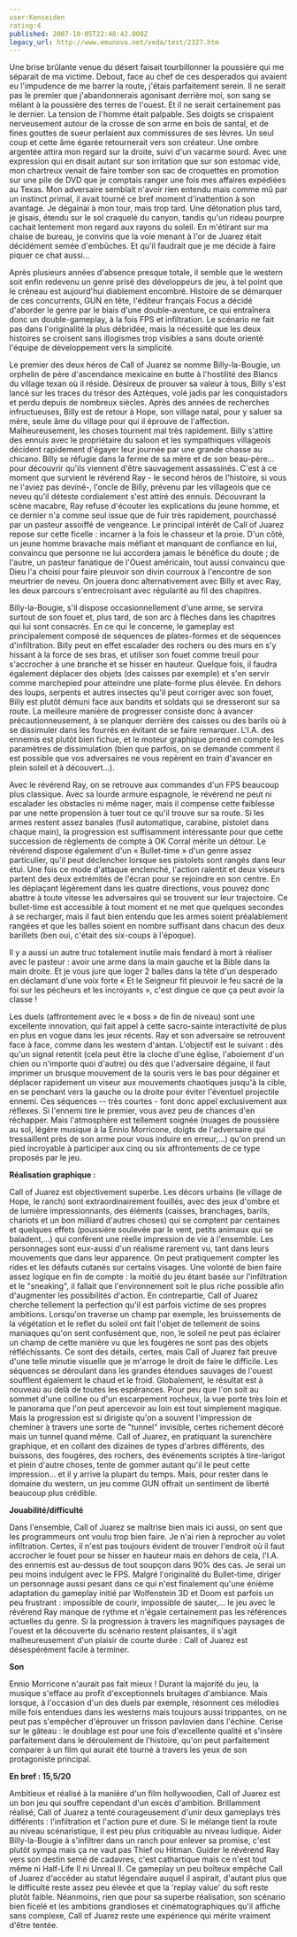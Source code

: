 ```yaml
---
user:Kenseiden
rating:4
published: 2007-10-05T22:48:42.000Z
legacy_url: http://www.emunova.net/veda/test/2327.htm
---
```

Une brise brûlante venue du désert faisait tourbillonner la poussière qui me séparait de ma victime. Debout, face au chef de ces desperados qui avaient eu l'impudence de me barrer la route, j'étais parfaitement serein. Il ne serait pas le premier que j'abandonnerais agonisant derrière moi, son sang se mêlant à la poussière des terres de l'ouest. Et il ne serait certainement pas le dernier. La tension de l'homme était palpable. Ses doigts se crispaient nerveusement autour de la crosse de son arme en bois de santal, et de fines gouttes de sueur perlaient aux commissures de ses lèvres. Un seul coup et cette âme égarée retournerait vers son créateur. Une ombre argentée attira mon regard sur la droite, suivi d'un vacarme sourd. Avec une expression qui en disait autant sur son irritation que sur son estomac vide, mon chartreux venait de faire tomber son sac de croquettes en promotion sur une pile de DVD que je comptais ranger une fois mes affaires expédiées au Texas. Mon adversaire semblait n'avoir rien entendu mais comme mû par un instinct primal, il avait tourné ce bref moment d'inattention à son avantage. Je dégainai à mon tour, mais trop tard. Une détonation plus tard, je gisais, étendu sur le sol craquelé du canyon, tandis qu'un rideau pourpre cachait lentement mon regard aux rayons du soleil. En m'étirant sur ma chaise de bureau, je convins que la voie menant à l'or de Juarez était décidément semée d'embûches. Et qu'il faudrait que je me décide à faire piquer ce chat aussi...  

  

Après plusieurs années d'absence presque totale, il semble que le western soit enfin redevenu un genre prisé des développeurs de jeu, à tel point que le créneau est aujourd'hui diablement encombré. Histoire de se démarquer de ces concurrents, GUN en tête, l'éditeur français Focus a décidé d'aborder le genre par le biais d'une double-aventure, ce qui entraînera donc un double-gameplay, à la fois FPS et infiltration. Le scénario ne fait pas dans l'originalité la plus débridée, mais la nécessité que les deux histoires se croisent sans illogismes trop visibles a sans doute orienté l'équipe de développement vers la simplicité.  

  

Le premier des deux héros de Call of Juarez se nomme Billy-la-Bougie, un orphelin de père d'ascendance mexicaine en butte à l'hostilité des Blancs du village texan où il réside. Désireux de prouver sa valeur à tous, Billy s'est lancé sur les traces du trésor des Aztèques, volé jadis par les conquistadors et perdu depuis de nombreux siècles. Après des années de recherches infructueuses, Billy est de retour à Hope, son village natal, pour y saluer sa mère, seule âme du village pour qui il éprouve de l'affection. Malheureusement, les choses tournent mal très rapidement. Billy s'attire des ennuis avec le propriétaire du saloon et les sympathiques villageois décident rapidement d'égayer leur journée par une grande chasse au chicano. Billy se réfugie dans la ferme de sa mère et de son beau-père... pour découvrir qu'ils viennent d'être sauvagement assassinés. C'est à ce moment que survient le révérend Ray - le second héros de l'histoire, si vous ne l'aviez pas deviné-, l'oncle de Billy, prévenu par les villageois que ce neveu qu'il déteste cordialement s'est attiré des ennuis. Découvrant la scène macabre, Ray refuse d'écouter les explications du jeune homme, et ce dernier n'a comme seul issue que de fuir très rapidement, pourchassé par un pasteur assoiffé de vengeance. Le principal intérêt de Call of Juarez repose sur cette ficelle : incarner à la fois le chasseur et la proie. D'un côté, un jeune homme bravache mais méfiant et manquant de confiance en lui, convaincu que personne ne lui accordera jamais le bénéfice du doute ; de l'autre, un pasteur fanatique de l'Ouest américain, tout aussi convaincu que Dieu l'a choisi pour faire pleuvoir son divin courroux à l'encontre de son meurtrier de neveu. On jouera donc alternativement avec Billy et avec Ray, les deux parcours s'entrecroisant avec régularité au fil des chapitres.  

  

Billy-la-Bougie, s'il dispose occasionnellement d'une arme, se servira surtout de son fouet et, plus tard, de son arc à flèches dans les chapitres qui lui sont consacrés. En ce qui le concerne, le gameplay est principalement composé de séquences de plates-formes et de séquences d'infiltration. Billy peut en effet escalader des rochers ou des murs en s'y hissant à la force de ses bras, et utiliser son fouet comme treuil pour s'accrocher à une branche et se hisser en hauteur. Quelque fois, il faudra également déplacer des objets (des caisses par exemple) et s'en servir comme marchepied pour atteindre une plate-forme plus élevée. En dehors des loups, serpents et autres insectes qu'il peut corriger avec son fouet, Billy est plutôt démuni face aux bandits et soldats qui se dresseront sur sa route. La meilleure manière de progresser consiste donc à avancer précautionneusement, à se planquer derrière des caisses ou des barils où à se dissimuler dans les fourrés en évitant de se faire remarquer. L'I.A. des ennemis est plutôt bien fichue, et le moteur graphique prend en compte les paramètres de dissimulation (bien que parfois, on se demande comment il est possible que vos adversaires ne vous repèrent en train d'avancer en plein soleil et à découvert...).  

  

Avec le révérend Ray, on se retrouve aux commandes d'un FPS beaucoup plus classique. Avec sa lourde armure espagnole, le révérend ne peut ni escalader les obstacles ni même nager, mais il compense cette faiblesse par une nette propension à tuer tout ce qu'il trouve sur sa route. Si les armes restent assez banales (fusil automatique, carabine, pistolet dans chaque main), la progression est suffisamment intéressante pour que cette succession de règlements de compte à OK Corral mérite un détour. Le révérend dispose également d'un « Bullet-time » d'un genre assez particulier, qu'il peut déclencher lorsque ses pistolets sont rangés dans leur étui. Une fois ce mode d'attaque enclenché, l'action ralentit et deux viseurs partent des deux extrémités de l'écran pour se rejoindre en son centre. En les déplaçant légèrement dans les quatre directions, vous pouvez donc abattre à toute vitesse les adversaires qui se trouvent sur leur trajectoire. Ce bullet-time est accessible à tout moment et ne met que quelques secondes à se recharger, mais il faut bien entendu que les armes soient préalablement rangées et que les balles soient en nombre suffisant dans chacun des deux barillets (ben oui, c'était des six-coups à l'époque).  

Il y a aussi un autre truc totalement inutile mais fendard à mort à réaliser avec le pasteur : avoir une arme dans la main gauche et la Bible dans la main droite. Et je vous jure que loger 2 balles dans la tête d'un desperado en déclamant d'une voix forte « Et le Seigneur fit pleuvoir le feu sacré de la foi sur les pécheurs et les incroyants », c'est dingue ce que ça peut avoir la classe !  

  

Les duels (affrontement avec le « boss » de fin de niveau) sont une excellente innovation, qui fait appel à cette sacro-sainte interactivité de plus en plus en vogue dans les jeux récents. Ray et son adversaire se retrouvent face à face, comme dans les western d'antan. L'objectif est le suivant : dès qu'un signal retentit (cela peut être la cloche d'une église, l'aboiement d'un chien ou n'importe quoi d'autre) ou dès que l'adversaire dégaine, il faut imprimer un brusque mouvement de la souris vers le bas pour dégainer et déplacer rapidement un viseur aux mouvements chaotiques jusqu'à la cible, en se penchant vers la gauche ou la droite pour éviter l'éventuel projectile ennemi. Ces séquences -- très courtes - font donc appel exclusivement aux réflexes. Si l'ennemi tire le premier, vous avez peu de chances d'en réchapper. Mais l'atmosphère est tellement soignée (nuages de poussière au sol, légère musique à la Ennio Morricone, doigts de l'adversaire qui tressaillent près de son arme pour vous induire en erreur,...) qu'on prend un pied incroyable à participer aux cinq ou six affrontements de ce type proposés par le jeu.  

  

**Réalisation graphique :**   

Call of Juarez est objectivement superbe. Les décors urbains (le village de Hope, le ranch) sont extraordinairement fouillés, avec des jeux d'ombre et de lumière impressionnants, des éléments (caisses, branchages, barils, chariots et un bon milliard d'autres choses) qui se comptent par centaines et quelques effets (poussière soulevée par le vent, petits animaux qui se baladent,...) qui confèrent une réelle impression de vie à l'ensemble. Les personnages sont eux-aussi d'un réalisme rarement vu, tant dans leurs mouvements que dans leur apparence. On peut pratiquement compter les rides et les défauts cutanés sur certains visages. Une volonté de bien faire assez logique en fin de compte : la moitié du jeu étant basée sur l'infiltration et le "sneaking", il fallait que l'environnement soit le plus riche possible afin d'augmenter les possibilités d'action. En contrepartie, Call of Juarez cherche tellement la perfection qu'il est parfois victime de ses propres ambitions. Lorsqu'on traverse un champ par exemple, les bruissements de la végétation et le reflet du soleil ont fait l'objet de tellement de soins maniaques qu'on sent confusément que, non, le soleil ne peut pas éclairer un champ de cette manière vu que les fougères ne sont pas des objets réfléchissants. Ce sont des détails, certes, mais Call of Juarez fait preuve d'une telle minutie visuelle que je m'arroge le droit de faire le difficile. Les séquences se déroulant dans les grandes étendues sauvages de l'ouest soufflent également le chaud et le froid. Globalement, le résultat est à nouveau au delà de toutes les espérances. Pour peu que l'on soit au sommet d'une colline ou d'un escarpement rocheux, la vue porte très loin et le panorama que l'on peut apercevoir au loin est tout simplement magique. Mais la progression est si dirigiste qu'on a souvent l'impression de cheminer à travers une sorte de "tunnel" invisible, certes richement décoré mais un tunnel quand même. Call of Juarez, en pratiquant la surenchère graphique, et en collant des dizaines de types d'arbres différents, des buissons, des fougères, des rochers, des événements scriptés à tire-larigot et plein d'autre choses, tente de gommer autant qu'il le peut cette impression... et il y arrive la plupart du temps. Mais, pour rester dans le domaine du western, un jeu comme GUN offrait un sentiment de liberté beaucoup plus crédible.  

  

**Jouabilité/difficulté**   

Dans l'ensemble, Call of Juarez se maîtrise bien mais ici aussi, on sent que les programmeurs ont voulu trop bien faire. Je n'ai rien à reprocher au volet infiltration. Certes, il n'est pas toujours évident de trouver l'endroit où il faut accrocher le fouet pour se hisser en hauteur mais en dehors de cela, l'I.A. des ennemis est au-dessus de tout soupçon dans 90% des cas. Je serai un peu moins indulgent avec le FPS. Malgré l'originalité du Bullet-time, diriger un personnage aussi pesant dans ce qui n'est finalement qu'une énième adaptation du gameplay initié par Wolfenstein 3D et Doom est parfois un peu frustrant : impossible de courir, impossible de sauter,... le jeu avec le révérend Ray manque de rythme et n'égale certainement pas les références actuelles du genre. Si la progression à travers les magnifiques paysages de l'ouest et la découverte du scénario restent plaisantes, il s'agit malheureusement d'un plaisir de courte durée : Call of Juarez est désespérément facile à terminer.  

  

**Son**  

Ennio Morricone n'aurait pas fait mieux ! Durant la majorité du jeu, la musique s'efface au profit d'exceptionnels bruitages d'ambiance. Mais lorsque, à l'occasion d'un des duels par exemple, résonnent ces mélodies mille fois entendues dans les westerns mais toujours aussi trippantes, on ne peut pas s'empêcher d'éprouver un frisson pavlovien dans l'échine. Cerise sur le gâteau : le doublage est pour une fois d'excellente qualité et s'insère parfaitement dans le déroulement de l'histoire, qu'on peut parfaitement comparer à un film qui aurait été tourné à travers les yeux de son protagoniste principal.  

  

**En bref : 15,5/20**   

Ambitieux et réalisé à la manière d'un film hollywoodien, Call of Juarez est un bon jeu qui souffre cependant d'un excès d'ambition. Brillamment réalisé, Call of Juarez a tenté courageusement d'unir deux gameplays très différents : l'infiltration et l'action pure et dure. Si le mélange tient la route au niveau scénaristique, il est peu plus critiquable au niveau ludique. Aider Billy-la-Bougie à s'infiltrer dans un ranch pour enlever sa promise, c'est plutôt sympa mais ça ne vaut pas Thief ou Hitman. Guider le révérend Ray vers son destin semé de cadavres, c'est cathartique mais ce n'est tout même ni Half-Life II ni Unreal II. Ce gameplay un peu boîteux empêche Call of Juarez d'accéder au statut légendaire auquel il aspirait, d'autant plus que le difficulté reste assez peu élevée et que la 'replay value' du soft reste plutôt faible. Néanmoins, rien que pour sa superbe réalisation, son scénario bien ficelé et les ambitions grandioses et cinématographiques qu'il affiche sans complexe, Call of Juarez reste une expérience qui mérite vraiment d'être tentée.